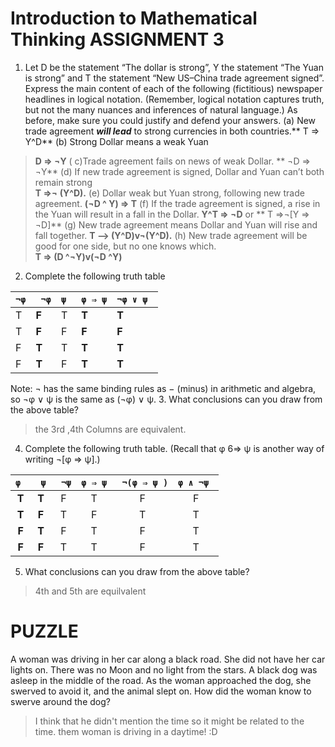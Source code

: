 # Introduction to Mathematical Thinking ASSIGNMENT 3

1. Let D be the statement “The dollar is strong”, Y the statement “The Yuan is strong” and T
the statement “New US–China trade agreement signed”. Express the main content of each of the
following (fictitious) newspaper headlines in logical notation. (Remember, logical notation captures
truth, but not the many nuances and inferences of natural language.) As before, make sure you
could justify and defend your answers.
(a) New trade agreement **_will lead_** to strong currencies in both countries.** T  ⇒ Y^D**
(b) Strong Dollar means a weak Yuan 
> **D ⇒ ¬Y**
( c)Trade agreement fails on news of weak Dollar. 
> ** ¬D  ⇒ ¬Y**
(d) If new trade agreement is signed, Dollar and Yuan can’t both remain strong  
> **T  ⇒¬ (Y^D).**
(e) Dollar weak but Yuan strong, following new trade agreement. 
> **(¬D ^ Y)  ⇒ T**
(f) If the trade agreement is signed, a rise in the Yuan will result in a fall in the Dollar. 
> **Y^T  ⇒ ¬D**  or **  T    ⇒¬[Y    ⇒ ¬D]** 
(g) New trade agreement means Dollar and Yuan will rise and fall together. 
> **T -->  (Y^D)v¬(Y^D).**
(h) New trade agreement will be good for one side, but no one knows which.  
> **T  ⇒ (D ^¬Y)v(¬D ^Y)** 
2. Complete the following truth table

|`¬φ` |` ¬φ` | `ψ `| `φ ⇒ ψ` | `¬φ ∨ ψ `|
|----|----|---|-------|--------|
| T  | **F**  | T | **T**     | **T**      |
| T  | **F**  | F | **F**     | **F**      |
| F  | **T**  | T | **T**     | **T**      |
| F  | **T**  | F | **T**     | **T**      |

Note: ¬ has the same binding rules as − (minus) in arithmetic and algebra, so ¬φ ∨ ψ is the same
as (¬φ) ∨ ψ.
3. What conclusions can you draw from the above table?
> the 3rd ,4th Columns are equivalent.
4. Complete the following truth table. (Recall that φ 6⇒ ψ is another way of writing ¬[φ ⇒ ψ].)

| `φ `|` ψ` |` ¬ψ` |` φ ⇒ ψ `|` ¬(φ ⇒ ψ )`| `φ ∧ ¬ψ `|
|:-:|:-:|:--:|:-----:|:------:|:------:|
| **T** | **T** |  F |   T   |    F   |    F   |
| **T** |**F**|  T |   F   |    T   |    T   |
| **F** | **T** |  F |   T   |    F   |    T   |
| **F** | **F** |  T |   T   |    F   |    T   |

5. What conclusions can you draw from the above table?
> 4th and 5th are equilvalent

# PUZZLE
A woman was driving in her car along a black road. She did not have her car lights on. There was no Moon and no light from the stars. A black dog was asleep in the middle of the road. As the woman approached the dog, she swerved to avoid it, and the animal slept on. How did the woman know to swerve around the dog? 
> I think that he didn't mention the time so it might be related to the time.
> them woman is driving in a daytime! :D 
